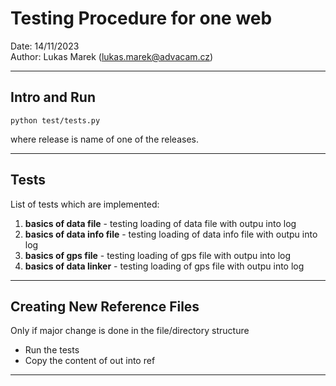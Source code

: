 Testing Procedure for one web
===============================================================
Date:               14/11/2023   
Author:             Lukas Marek (lukas.marek@advacam.cz) 

-------------------------------------------------------------------------------
Intro and Run
-------------------------------------------------------------------------------

`python test/tests.py`

where release is name of one of the releases.

-------------------------------------------------------------------------------
Tests
-------------------------------------------------------------------------------

List of tests which are implemented:

 1) **basics of data file** - testing loading of data file with outpu into log
 2) **basics of data info file** - testing loading of data info file with outpu into log
 3) **basics of gps file** - testing loading of gps file with outpu into log
 4) **basics of data linker** - testing loading of gps file with outpu into log

-------------------------------------------------------------------------------
Creating New Reference Files
-------------------------------------------------------------------------------

Only if major change is done in the file/directory structure  

 * Run the tests
 * Copy the content of out into ref


-------------------------------------------------------------------------------